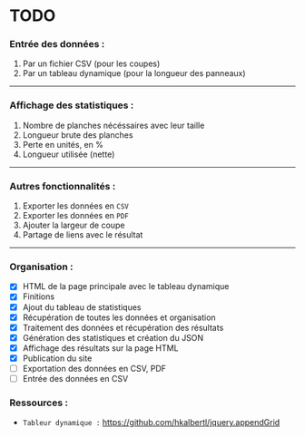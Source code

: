 # TODO

### Entrée des données : 
1. Par un fichier CSV (pour les coupes)
2. Par un tableau dynamique (pour la longueur des panneaux)

--- 

### Affichage des statistiques :
1. Nombre de planches nécéssaires avec leur taille
2. Longueur brute des planches
3. Perte en unités, en %
4. Longueur utilisée (nette)

---

### Autres fonctionnalités : 
1. Exporter les données en `CSV`
2. Exporter les données en `PDF`
3. Ajouter la largeur de coupe
4. Partage de liens avec le résultat

---

### Organisation : 
- [x] HTML de la page principale avec le tableau dynamique
- [x] Finitions
- [x] Ajout du tableau de statistiques
- [x] Récupération de toutes les données et organisation
- [x] Traitement des données et récupération des résultats
- [x] Génération des statistiques et création du JSON
- [x] Affichage des résultats sur la page HTML
- [x] Publication du site
- [ ] Exportation des données en CSV, PDF
- [ ] Entrée des données en CSV

### Ressources : 

- `Tableur dynamique :` https://github.com/hkalbertl/jquery.appendGrid